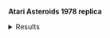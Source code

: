 <b> Atari Asteroids 1978 replica </b> 

<details>
    <summary>Results</summary>

  * [YouTube Video Link](https://youtu.be/gwyD07931Isk)
  * ![Безымянный](https://user-images.githubusercontent.com/57590394/178660985-c86a623e-f061-4a8d-9e00-b2bd52bd07e4.png)
</details>
